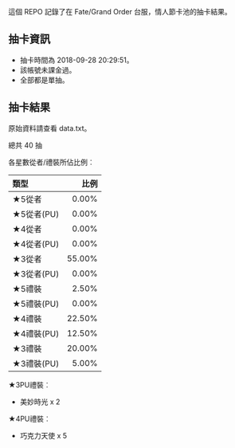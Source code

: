 這個 REPO 記錄了在 Fate/Grand Order 台服，情人節卡池的抽卡結果。

抽卡資訊
-------

* 抽卡時間為 2018-09-28 20:29:51。
* 該帳號未課金過。
* 全部都是單抽。

抽卡結果
-------

原始資料請查看 data.txt。

總共 40 抽

各星數從者/禮裝所佔比例︰

| 類型        |   比例 |
| :---------- | -----: |
| ★5從者     |  0.00% |
| ★5從者(PU) |  0.00% |
| ★4從者     |  0.00% |
| ★4從者(PU) |  0.00% |
| ★3從者     | 55.00% |
| ★3從者(PU) |  0.00% |
| ★5禮裝     |  2.50% |
| ★5禮裝(PU) |  0.00% |
| ★4禮裝     | 22.50% |
| ★4禮裝(PU) | 12.50% |
| ★3禮裝     | 20.00% |
| ★3禮裝(PU) |  5.00% |

★3PU禮裝︰

* 美妙時光 x 2

★4PU禮裝︰

* 巧克力天使 x 5

